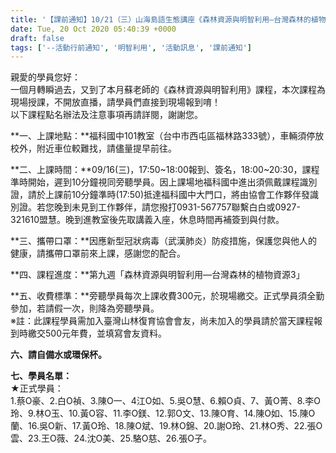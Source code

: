 ```yaml
---
title: '【課前通知】10/21（三）山海島語生態講座《森林資源與明智利用—台灣森林的植物資源3》'
date: Tue, 20 Oct 2020 05:40:39 +0000
draft: false
tags: ['--活動行前通知', '明智利用', '活動訊息', '課前通知']
---
```


親愛的學員您好：  
一個月轉瞬過去，又到了本月蘇老師的《森林資源與明智利用》課程，本次課程為現場授課，不開放直播，請學員們直接到現場報到唷！  
以下課程點名辦法及注意事項再請詳閱，謝謝您。

**一、上課地點：**福科國中101教室（台中市西屯區福林路333號），車輛須停放校外，附近車位較難找，請儘量提早前往。

**二、上課時間：**09/16(三)，17:50~18:00報到、簽名，18:00~20:30，課程準時開始，遲到10分鐘視同旁聽學員。因上課場地福科國中進出須佩戴課程識別證，請於上課前10分鐘準時(17:50)抵達福科國中大門口，將由協會工作夥伴發識別證。若您晚到未見到工作夥伴，請您撥打0931-567757聯繫白白或0927-321610盟慧。晚到進教室後先取講義入座，休息時間再補簽到與付款。

**三、攜帶口罩：**因應新型冠狀病毒（武漢肺炎）防疫措施，保護您與他人的健康，請攜帶口罩前來上課，感謝您的配合。

**四、課程進度：**第九週「森林資源與明智利用—台灣森林的植物資源3」

**五、收費標準：**旁聽學員每次上課收費300元，於現場繳交。正式學員須全勤參加，若請假一次，則降為旁聽學員。  
※註：此課程學員需加入臺灣山林復育協會會友，尚未加入的學員請於當天課程報到時繳交500元年費，並填寫會友資料。

**六、請自備水或環保杯。**

**七、學員名單：**  
★正式學員：  
1.蔡O豪、2.白O禎、3.陳O一、4江O如、5.吳O慧、6.賴O貞、7、黃O菁、8.李O玲、9.林O玉、10.黃O容、11.李O鎂、12.郭O文、13.陳O育、14.陳O如、15.陳O蘭、16.吳O新、17.黃O玲、18.陳O斌、19.林O錦、20.謝O玲、21.林O秀、22.張O雲、23.王O薇、24.沈O美、25.駱O慈、26.張O子。